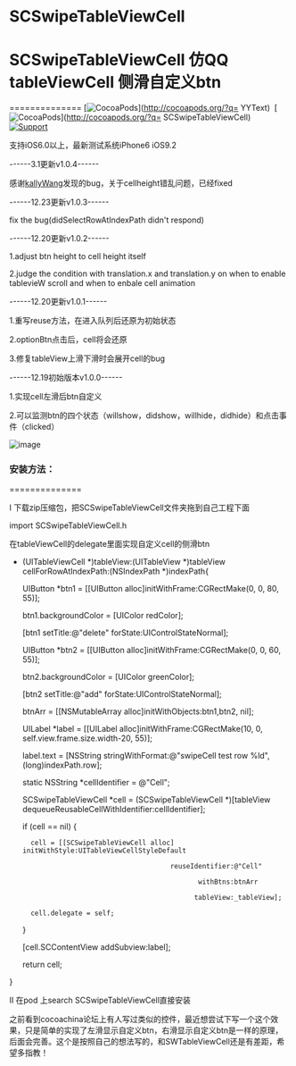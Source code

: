 # SCSwipeTableViewCell

# SCSwipeTableViewCell  仿QQ tableViewCell 侧滑自定义btn
==============
[![CocoaPods](http://img.shields.io/cocoapods/v/SCSwipeTableViewCell.svg?style=flat)](http://cocoapods.org/?q= YYText)&nbsp;
[![CocoaPods](http://img.shields.io/cocoapods/p/SCSwipeTableViewCell.svg?style=flat)](http://cocoapods.org/?q= SCSwipeTableViewCell)&nbsp;
[![Support](https://img.shields.io/badge/support-iOS%206%2B%20-blue.svg?style=flat)](https://www.apple.com/nl/ios/)&nbsp;


 支持iOS6.0以上，最新测试系统iPhone6 iOS9.2

------3.1更新v1.0.4------

  感谢[kallyWang](https://github.com/kallyWang)发现的bug，关于cellheight错乱问题，已经fixed

------12.23更新v1.0.3------

  fix the bug(didSelectRowAtIndexPath didn't respond)

------12.20更新v1.0.2------

  1.adjust btn height to cell height itself

  2.judge the condition with translation.x and translation.y on when to enable tablevieW scroll and when to enbale cell animation

------12.20更新v1.0.1------

  1.重写reuse方法，在进入队列后还原为初始状态

  2.optionBtn点击后，cell将会还原

  3.修复tableView上滑下滑时会展开cell的bug

------12.19初始版本v1.0.0------

  1.实现cell左滑后btn自定义

  2.可以监测btn的四个状态（willshow，didshow，willhide，didhide）和点击事件（clicked）


![image](https://raw.githubusercontent.com/MonkeyS914/SCSwipeTableViewCell/master/screenshort/1234.gif?2)

### 安装方法：
==============

I 下载zip压缩包，把SCSwipeTableViewCell文件夹拖到自己工程下面 

import SCSwipeTableViewCell.h 

在tableViewCell的delegate里面实现自定义cell的侧滑btn

- (UITableViewCell *)tableView:(UITableView *)tableView cellForRowAtIndexPath:(NSIndexPath *)indexPath{

    UIButton *btn1 = [[UIButton alloc]initWithFrame:CGRectMake(0, 0, 80, 55)];
    
    btn1.backgroundColor = [UIColor redColor];
    
    [btn1 setTitle:@"delete" forState:UIControlStateNormal];
    
    UIButton *btn2 = [[UIButton alloc]initWithFrame:CGRectMake(0, 0, 60, 55)];
    
    btn2.backgroundColor = [UIColor greenColor];
    
    [btn2 setTitle:@"add" forState:UIControlStateNormal];
    
    btnArr = [[NSMutableArray alloc]initWithObjects:btn1,btn2, nil];
    
    
    UILabel *label = [[UILabel alloc]initWithFrame:CGRectMake(10, 0, self.view.frame.size.width-20, 55)];
    
    label.text = [NSString stringWithFormat:@"swipeCell test row %ld",(long)indexPath.row];
    
    
    static NSString *cellIdentifier = @"Cell";
    
    SCSwipeTableViewCell *cell = (SCSwipeTableViewCell *)[tableView dequeueReusableCellWithIdentifier:cellIdentifier];
    
    if (cell == nil) {
    
        cell = [[SCSwipeTableViewCell alloc] initWithStyle:UITableViewCellStyleDefault
        
                                           reuseIdentifier:@"Cell"
                                           
                                                  withBtns:btnArr
                                                  
                                                 tableView:_tableView];
                                                 
        cell.delegate = self;
        
    }
    
    
    [cell.SCContentView addSubview:label];
    
    return cell;
    
} 


II 在pod 上search SCSwipeTableViewCell直接安装

之前看到cocoachina论坛上有人写过类似的控件，最近想尝试下写一个这个效果，只是简单的实现了左滑显示自定义btn，右滑显示自定义btn是一样的原理，后面会完善。这个是按照自己的想法写的，和SWTableViewCell还是有差距，希望多指教！


